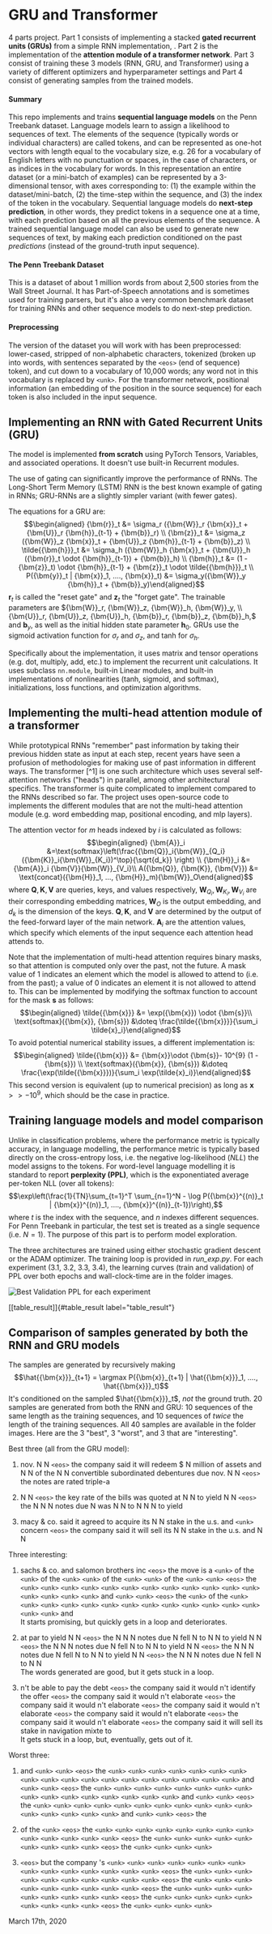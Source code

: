 # GRU and Transformer

4 parts project. Part 1 consists of implementing a stacked **gated
recurrent units (GRUs)** from a simple RNN implementation, . Part 2 is
the implementation of the **attention module of a transformer network**.
Part 3 consist of training these 3 models (RNN, GRU, and Transformer)
using a variety of different optimizers and hyperparameter settings and
Part 4 consist of generating samples from the trained models.

#### Summary

This repo implements and trains **sequential language models** on the
Penn Treebank dataset. Language models learn to assign a likelihood to
sequences of text. The elements of the sequence (typically words or
individual characters) are called tokens, and can be represented as
one-hot vectors with length equal to the vocabulary size, e.g. 26 for a
vocabulary of English letters with no punctuation or spaces, in the case
of characters, or as indices in the vocabulary for words. In this
representation an entire dataset (or a mini-batch of examples) can be
represented by a 3-dimensional tensor, with axes corresponding to: (1)
the example within the dataset/mini-batch, (2) the time-step within the
sequence, and (3) the index of the token in the vocabulary. Sequential
language models do **next-step prediction**, in other words, they
predict tokens in a sequence one at a time, with each prediction based
on all the previous elements of the sequence. A trained sequential
language model can also be used to generate new sequences of text, by
making each prediction conditioned on the past *predictions* (instead of
the ground-truth input sequence).

#### The Penn Treebank Dataset

This is a dataset of about 1 million words from about 2,500 stories from
the Wall Street Journal. It has Part-of-Speech annotations and is
sometimes used for training parsers, but it's also a very common
benchmark dataset for training RNNs and other sequence models to do
next-step prediction.

#### Preprocessing

The version of the dataset you will work with has been preprocessed:
lower-cased, stripped of non-alphabetic characters, tokenized (broken up
into words, with sentences separated by the `<eos>` (end of sequence)
token), and cut down to a vocabulary of 10,000 words; any word not in
this vocabulary is replaced by `<unk>`. For the transformer network,
positional information (an embedding of the position in the source
sequence) for each token is also included in the input sequence.


## Implementing an RNN with Gated Recurrent Units (GRU)

The model is implemented **from scratch** using PyTorch Tensors,
Variables, and associated operations. It doesn't use built-in Recurrent
modules.

The use of gating can significantly improve the performance of RNNs. The
Long-Short Term Memory (LSTM) RNN is the best known example of gating in
RNNs; GRU-RNNs are a slightly simpler variant (with fewer gates).

The equations for a GRU are: $$\begin{aligned}
{\bm{r}}_t &= \sigma_r ({\bm{W}}_r {\bm{x}}_t + {\bm{U}}_r {\bm{h}}_{t-1} + {\bm{b}}_r) \\
{\bm{z}}_t &= \sigma_z ({\bm{W}}_z {\bm{x}}_t + {\bm{U}}_z {\bm{h}}_{t-1} + {\bm{b}}_z) \\
\tilde{{\bm{h}}}_t &= \sigma_h ({\bm{W}}_h {\bm{x}}_t + {\bm{U}}_h ({\bm{r}}_t \odot {\bm{h}}_{t-1}) + {\bm{b}}_h) \\
{\bm{h}}_t &= (1 - {\bm{z}}_t) \odot {\bm{h}}_{t-1} + {\bm{z}}_t \odot \tilde{{\bm{h}}}_t \\
P({\bm{y}}_t | {\bm{x}}_1, ...., {\bm{x}}_t) &= \sigma_y({\bm{W}}_y {\bm{h}}_t + {\bm{b}}_y)\end{aligned}$$
${\bm{r}}_t$ is called the "reset gate" and ${\bm{z}}_t$ the "forget
gate". The trainable parameters are
${\bm{W}}_r, {\bm{W}}_z, {\bm{W}}_h, {\bm{W}}_y, \\ {\bm{U}}_r, {\bm{U}}_z, {\bm{U}}_h, {\bm{b}}_r, {\bm{b}}_z, {\bm{b}}_h,$
and ${\bm{b}}_y$, as well as the initial hidden state parameter
${\bm{h}}_0$. GRUs use the $\mathrm{sigmoid}$ activation function for
$\sigma_r$ and $\sigma_z$, and $\mathrm{tanh}$ for $\sigma_h$.

Specifically about the implementation, it uses matrix and tensor
operations (e.g. dot, multiply, add, etc.) to implement the recurrent
unit calculations. It uses subclass `nn.module`, built-in Linear
modules, and built-in implementations of nonlinearities (tanh, sigmoid,
and softmax), initializations, loss functions, and optimization
algorithms.

## Implementing the multi-head attention module of a transformer

While prototypical RNNs "remember" past information by taking their
previous hidden state as input at each step, recent years have seen a
profusion of methodologies for making use of past information in
different ways. The transformer [^1] is one such architecture which uses
several self-attention networks ("heads") in parallel, among other
architectural specifics. The transformer is quite complicated to
implement compared to the RNNs described so far. The project uses
open-source code to implements the different modules that are not the
multi-head attention module (e.g. word embedding map, positional
encoding, and mlp layers).

The attention vector for $m$ heads indexed by $i$ is calculated as
follows: $$\begin{aligned}
{\bm{A}}_i &=\text{softmax}\left(\frac{{\bm{Q}}_i{\bm{W}}_{Q_i}({\bm{K}}_i{\bm{W}}_{K_i})^\top}{\sqrt{d_k}} \right) \\
{\bm{H}}_i &= {\bm{A}}_i {\bm{V}}{\bm{W}}_{V_i}\\
A({\bm{Q}}, {\bm{K}}, {\bm{V}}) &= \text{concat}({\bm{H}}_1, ..., {\bm{H}}_m){\bm{W}}_O\end{aligned}$$
where ${\bm{Q}}, {\bm{K}}, {\bm{V}}$ are queries, keys, and values
respectively, ${\bm{W}}_{Q_i}, {\bm{W}}_{K_i}, {\bm{W}}_{V_i}$ are their
corresponding embedding matrices, ${\bm{W}}_O$ is the output embedding,
and $d_k$ is the dimension of the keys. ${\bm{Q}}, {\bm{K}},$ and
${\bm{V}}$ are determined by the output of the feed-forward layer of the
main network. ${\bm{A}}_i$ are the attention values, which specify which
elements of the input sequence each attention head attends to.

Note that the implementation of multi-head attention requires binary
masks, so that attention is computed only over the past, not the future.
A mask value of $1$ indicates an element which the model is allowed to
attend to (i.e. from the past); a value of $0$ indicates an element it
is not allowed to attend to. This can be implemented by modifying the
$\text{softmax}$ function to account for the mask ${\bm{s}}$ as follows:
$$\begin{aligned}
\tilde{{\bm{x}}} &= \exp({\bm{x}}) \odot {\bm{s}}\\
\text{softmax}({\bm{x}}, {\bm{s}}) &\doteq \frac{\tilde{{\bm{x}}}}{\sum_i \tilde{x}_i}\end{aligned}$$
To avoid potential numerical stability issues, a different
implementation is: $$\begin{aligned}
\tilde{{\bm{x}}} &= {\bm{x}}\odot {\bm{s}}- 10^{9} (1 - {\bm{s}}) \\
\text{softmax}({\bm{x}}, {\bm{s}}) &\doteq \frac{\exp(\tilde{{\bm{x}}})}{\sum_i \exp(\tilde{x}_i)}\end{aligned}$$
This second version is equivalent (up to numerical precision) as long as
${\bm{x}}>> -10^9$, which should be the case in practice.


## Training language models and model comparison

Unlike in classification problems, where the performance metric is
typically accuracy, in language modelling, the performance metric is
typically based directly on the cross-entropy loss, i.e. the negative
log-likelihood ($NLL$) the model assigns to the tokens. For word-level
language modelling it is standard to report **perplexity (PPL)**, which
is the exponentiated average per-token NLL (over all tokens):
$$\exp\left(\frac{1}{TN}\sum_{t=1}^T \sum_{n=1}^N - \log P({\bm{x}}^{(n)}_t | {\bm{x}}^{(n)}_1, ...., {\bm{x}}^{(n)}_{t-1})\right),$$
where $t$ is the index with the sequence, and $n$ indexes different
sequences. For Penn Treebank in particular, the test set is treated as a
single sequence (i.e. $N=1$). The purpose of this part is to perform
model exploration.

The three architectures are trained using either stochastic gradient
descent or the ADAM optimizer. The training loop is provided in
*run\_exp.py*. For each experiment (3.1, 3.2, 3.3, 3.4), the learning
curves (train and validation) of PPL over both epochs and
wall-clock-time are in the folder images.

![Best Validation PPL for each experiment](img/table_result.png)

[\[table\_result\]]{#table_result label="table_result"}


## Comparison of samples generated by both the RNN and GRU models

The samples are generated by recursively making
$$\hat{{\bm{x}}}_{t+1} = \argmax P({\bm{x}}_{t+1} | \hat{{\bm{x}}}_1, ...., \hat{{\bm{x}}}_t)$$
It's conditioned on the sampled $\hat{{\bm{x}}}_t$, *not* the ground
truth. 20 samples are generated from both the RNN and GRU: 10 sequences
of the same length as the training sequences, and 10 sequences of
*twice* the length of the training sequences. All 40 samples are
available in the folder images. Here are the 3 "best", 3 "worst", and 3
that are "interesting".

Best three (all from the GRU model):

1.  nov. N N `<eos>` the company said it will redeem \$ N million of
    assets and N N of the N N convertible subordinated debentures due
    nov. N N `<eos>` the notes are rated triple-a

2.  N N `<eos>` the key rate of the bills was quoted at N N to yield N
    N `<eos>` the N N N notes due N was N N to N N N to yield

3.  macy & co. said it agreed to acquire its N N stake in the u.s. and
    `<unk>` concern `<eos>` the company said it will sell its N N
    stake in the u.s. and N N

Three interesting:

1.  sachs & co. and salomon brothers inc `<eos>` the move is a
    `<unk>` of the `<unk>` of the `<unk>` `<unk>` of the
    `<unk>` `<unk>` of the `<unk>` `<unk>` `<eos>` the
    `<unk>` `<unk>` `<unk>` `<unk>` `<unk>` `<unk>`
    `<unk>` `<unk>` `<unk>` `<unk>` `<unk>` `<unk>`
    `<unk>` `<unk>` `<unk>` `<unk>` and `<unk>` `<unk>`
    `<eos>` the `<unk>` of the `<unk>` `<unk>` `<unk>`
    `<unk>` `<unk>` `<unk>` `<unk>` `<unk>` `<unk>`
    `<unk>` `<unk>` `<unk>` `<unk>` `<unk>` `<unk>` and\
    It starts promising, but quickly gets in a loop and deteriorates.

2.  at par to yield N N `<eos>` the N N N notes due N fell N to N N to
    yield N N `<eos>` the N N N notes due N fell N to N N to yield N N
    `<eos>` the N N N notes due N fell N to N N to yield N N `<eos>`
    the N N N notes due N fell N to N N\
    The words generated are good, but it gets stuck in a loop.

3.  n't be able to pay the debt `<eos>` the company said it would n't
    identify the offer `<eos>` the company said it would n't elaborate
    `<eos>` the company said it would n't elaborate `<eos>` the
    company said it would n't elaborate `<eos>` the company said it
    would n't elaborate `<eos>` the company said it would n't
    elaborate `<eos>` the company said it will sell its stake in
    navigation mixte to\
    It gets stuck in a loop, but, eventually, gets out of it.

Worst three:

1.  and `<unk>` `<unk>` `<eos>` the `<unk>` `<unk>` `<unk>`
    `<unk>` `<unk>` `<unk>` `<unk>` `<unk>` `<unk>`
    `<unk>` `<unk>` `<unk>` `<unk>` `<unk>` `<unk>`
    `<unk>` `<unk>` `<unk>` and `<unk>` `<unk>` `<eos>` the
    `<unk>` `<unk>` `<unk>` `<unk>` `<unk>` `<unk>`
    `<unk>` `<unk>` `<unk>` `<unk>` `<unk>` `<unk>`
    `<unk>` `<unk>` `<unk>` `<unk>` and `<unk>` `<unk>`
    `<eos>` the `<unk>` `<unk>` `<unk>` `<unk>` `<unk>`
    `<unk>` `<unk>` `<unk>` `<unk>` `<unk>` `<unk>`
    `<unk>` `<unk>` `<unk>` `<unk>` `<unk>` and `<unk>`
    `<unk>` `<eos>` the

2.  of the `<unk>` `<eos>` the `<unk>` `<unk>` `<unk>`
    `<unk>` `<unk>` `<unk>` `<unk>` `<unk>` `<unk>`
    `<unk>` `<unk>` `<unk>` `<unk>` `<eos>` the `<unk>`
    `<unk>` `<unk>` `<unk>` `<unk>` `<unk>` `<unk>`
    `<unk>` `<unk>` `<eos>` the `<unk>` `<unk>` `<unk>`
    `<unk>`

3.  `<eos>` but the company 's `<unk>` `<unk>` `<unk>` `<unk>`
    `<unk>` `<unk>` `<unk>` `<unk>` `<unk>` `<unk>`
    `<unk>` `<unk>` `<unk>` `<unk>` `<eos>` the `<unk>`
    `<unk>` `<unk>` `<unk>` `<unk>` `<unk>` `<unk>`
    `<unk>` `<unk>` `<unk>` `<eos>` the `<unk>` `<unk>`
    `<unk>` `<unk>` `<unk>` `<unk>` `<unk>` `<unk>`
    `<unk>` `<eos>` the `<unk>` `<unk>` `<unk>` `<unk>`
    `<unk>` `<unk>` `<unk>` `<unk>` `<unk>` `<eos>` the
    `<unk>` `<unk>` `<unk>` `<unk>` `<unk>` `<unk>`
    `<unk>` `<unk>` `<unk>` `<eos>` the `<unk>` `<unk>`
    `<unk>` `<unk>`
    
    

March 17th, 2020
